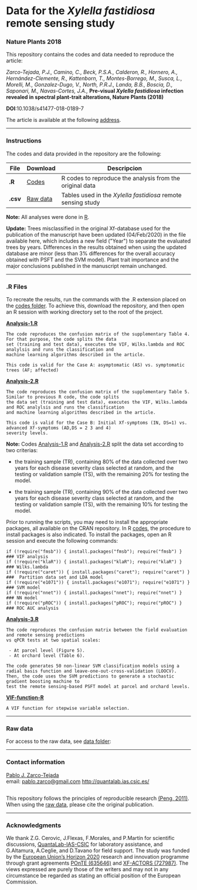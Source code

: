 
# Data for the <i>Xylella fastidiosa</i> remote sensing study
### Nature Plants 2018 
This repository contains the codes and data needed to reproduce the article:

*Zarco-Tejada, P.J., Camino, C., Beck, P.S.A., Calderon, R., Hornero, A., Hernández-Clemente, R., Kattenborn, T., Montes-Borrego, M., Susca, L., Morelli, M., Gonzalez-Dugo, V., North, P.R.J., Landa, B.B., Boscia, D., Saponari, M., Navas-Cortes, J.A.,* <b>Pre-visual <i>Xylella fastidiosa</i> infection revealed in spectral plant-trait alterations, Nature Plants (2018)</b>

<b>DOI</b>:10.1038/s41477-018-0189-7

The article is available at the following [address](https://www.nature.com/articles/s41477-018-0189-7).
___

### Instructions

The codes and data provided in the repository are the following:
 
| File | Download | Descripcion |
| ------------- |:-----------------| -----|
| **.R** | [Codes](https://github.com/Quantalab/Xf-NPlants-2018/tree/master/codes) | R codes to reproduce the analysis from the original data |
| **.csv** | [Raw data](https://github.com/Quantalab/Xf-NPlants-2018/tree/master/data) | Tables used in the <i>Xylella fastidiosa</i> remote sensing study|

<b>Note:</b> All analyses were done in [R](https://cran.r-project.org/). 

<b>Update:</b> Trees misclassified in the original Xf-database used for the publication of the manuscript have been updated (04/Feb/2020) in the file available here, which includes a new field ("Year") to separate the evaluated trees by years. Differences in the results obtained when using the updated database are minor (less than 3% differences for the overall accuracy obtained with PSFT and the SVM model). Plant trait importance and the major conclusions published in the manuscript remain unchanged.
___

### .R Files 

To recreate the results, run the commands with the .R extension placed on the [codes folder](https://github.com/Quantalab/Xf-NPlants-2018/tree/master/codes). To achieve this, download the repository, and then open an R session with working directory set to the root of the project.

<b>[Analysis-1.R](https://github.com/Quantalab/Xf-NPlants-2018/blob/master/codes/Analysis1.R) </b>
<br/> 
```
The code reproduces the confusion matrix of the supplementary Table 4. For that purpose, the code splits the data 
set (training and test data), executes the VIF, Wilks.lambda and ROC analylsis and runs the classification and
machine learning algorithms described in the article.

This code is valid for the Case A: asymptomatic (AS) vs. symptomatic trees (AF; affected)
```
<b>[Analysis-2.R](https://github.com/Quantalab/Xf-NPlants-2018/blob/master/codes/Analysis2.R) </b><br/>

```
The code reproduces the confusion matrix of the supplementary Table 5. Similar to previous R code, the code splits
the data set (training and test data), executes the VIF, Wilks.lambda and ROC analylsis and runs the classification 
and machine learning algorithms described in the article.

This code is valid for the Case B: Initial Xf-symptoms (IN, DS=1) vs. advanced Xf-symptoms (AD,DS = 2 3 and 4) 
severity levels. 
```
<b>Note:</b> Codes [Analysis-1.R](https://github.com/Quantalab/Xf-NPlants-2018/blob/master/codes/Analysis1.R) and [Analysis-2.R](https://github.com/Quantalab/Xf-NPlants-2018/blob/master/codes/Analysis2.R) split the data set according to two criterias:
<br>
 - the training sample (TR), containing 80% of the data collected over two years for each disease severity class selected at random, and the testing or validation sample (TS), with the remaining 20% for testing  the model.

 - the training sample (TR), containing 90% of the data collected over two years for each disease severity class selected at random, and the testing or validation sample (TS), with the remaining 10% for testing  the model.
 
Prior to running the scripts, you may need to install the appropriate packages, all available on the CRAN repository. In R [codes](https://github.com/Quantalab/Xf-NPlants-2018/tree/master/codes), the procedure to install packages is also indicated. To install the packages, open an R session and execute the following commands:
 
```
if (!require("fmsb")) { install.packages("fmsb"); require("fmsb") }  ### VIF analysis
if (!require("klaR")) { install.packages("klaR"); require("klaR") }  ### Wilks.lambda
if (!require("caret")) { install.packages("caret"); require("caret") }  ###  Partition data set and LDA model 
if (!require("e1071")) { install.packages("e1071"); require("e1071") }  ### SVM model
if (!require("nnet")) { install.packages("nnet"); require("nnet") }  ### NN model
if (!require("pROC")) { install.packages("pROC"); require("pROC") }  ### ROC AUC analysis
```
<b>[Analysis-3.R](https://github.com/Quantalab/Xf-NPlants-2018/blob/master/codes/Analysis3.R)</b><br/>
```
The code reproduces the confusion matrix between the field evaluation and remote sensing predictions 
vs qPCR tests at two spatial scales:

 - At parcel level (Figure 5).
 - At orchard level (Table 6).
 
The code generates 50 non-linear SVM classification models using a radial basis function and leave-one-out-cross-validation (LOOCV). Then, the code uses the SVM predictions to generate a stochastic gradient boosting machine to 
test the remote sensing-based PSFT model at parcel and orchard levels. 
```
<b>[ VIF-function-R](https://github.com/Quantalab/Xf-NPlants-2018/blob/master/codes/vif_function.r)</b><br/>
```
A VIF function for stepwise variable selection.

```
___

### Raw data

For access to the raw data, see [data folder](https://github.com/Quantalab/Xf-NPlants-2018/tree/master/data):</b>
___


### Contact information

[Pablo J. Zarco-Tejada](https://scholar.google.com/citations?user=xpTVhawAAAAJ&hl=es&oi=ao)
<br>email: pablo.zarco@gmail.com
http://quantalab.ias.csic.es/

## 
This repository follows the principles of reproducible research [(Peng, 2011)](http://science.sciencemag.org/content/334/6060/1226).
When using the [raw data](https://github.com/Quantalab/Xf-NPlants-2018/tree/master/Data), please cite the original publication.

___

### Acknowledgments

We thank Z.G. Cerovic, J.Flexas, F.Morales, and P.Martín for scientific discussions, [QuantaLab-IAS-CSIC](http://quantalab.ias.csic.es/) for laboratory assistance, and G.Altamura, A.Ceglie, and D.Tavano for field support. The study was funded by the [European Union’s Horizon 2020](https://ec.europa.eu/programmes/horizon2020/) research and innovation programme through grant agreements [POnTE (635646)](https://www.ponteproject.eu/about/overview/) and [XF-ACTORS (727987)](http://www.xfactorsproject.eu/). The views expressed are purely those of the writers and may not in any circumstance be regarded as stating an official position of the European Commission.

